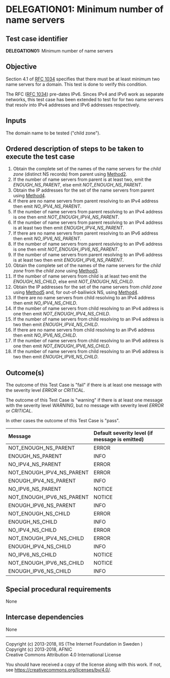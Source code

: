 # DELEGATION01: Minimum number of name servers   

## Test case identifier

**DELEGATION01:** Minimum number of name servers

## Objective

Section 4.1 of [RFC 1034] specifies that there must be at least minimum two name servers 
for a domain. This test is done to verify this condition.

The RFC ([RFC 1034]) pre-dates IPv6. Sinces IPv4 and IPv6 work as separate networks, this
test case has been extended to test for for two name servers that resolv into IPv4 addresses
and IPv6 addresses respectively.


## Inputs

The domain name to be tested ("child zone").

## Ordered description of steps to be taken to execute the test case

1. Obtain the complete set of the names of the name servers for the *child 
   zone* (distinct NS records) from parent using [Method2].
2. If the number of name servers from parent is at least two, emit the
   *ENOUGH_NS_PARENT*, else emit *NOT_ENOUGH_NS_PARENT*.
3. Obtain the IP addresses for the set of the name servers from parent 
   using [Method4].
4. If there are no name servers from parent resolving to an IPv4 
   address then emit *NO_IPV4_NS_PARENT*.
5. If the number of name servers from parent resolving to an IPv4 
   address is one then emit *NOT_ENOUGH_IPV4_NS_PARENT*.
6. If the number of name servers from parent resolving to an IPv4 
   address is at least two then emit *ENOUGH_IPV4_NS_PARENT*.
7. If there are no name servers from parent resolving to an IPv6 
   address then emit *NO_IPV6_NS_PARENT*.
8. If the number of name servers from parent resolving to an IPv6 
   address is one then emit *NOT_ENOUGH_IPV6_NS_PARENT*.
9. If the number of name servers from parent resolving to an IPv6 
   address is at least two then emit *ENOUGH_IPV6_NS_PARENT*.
10. Obtain the complete set of the names of the name servers for the 
    *child zone* from the *child zone* using [Method3].
11. If the number of name servers from child is at least two emit the
   *ENOUGH_NS_CHILD*, else emit *NOT_ENOUGH_NS_CHILD*.
12. Obtain the IP addresses for the set of the name servers from 
    *child zone* using [Method5] and, for 
    out-of-bailiwick NS, using [Method4].
13. If there are no name servers from child resolving to an IPv4 
   address then emit *NO_IPV4_NS_CHILD*.
14. If the number of name servers from child resolving to an IPv4 
   address is one then emit *NOT_ENOUGH_IPV4_NS_CHILD*.
15. If the number of name servers from child resolving to an IPv4 
   address is two then emit *ENOUGH_IPV4_NS_CHILD*.
16. If there are no name servers from child resolving to an IPv6 
   address then emit *NO_IPV6_NS_CHILD*.
17. If the number of name servers from child resolving to an IPv6 
   address is one then emit *NOT_ENOUGH_IPV6_NS_CHILD*.
18. If the number of name servers from child resolving to an IPv6 
   address is two then emit *ENOUGH_IPV6_NS_CHILD*.

 
## Outcome(s)

The outcome of this Test Case is "fail" if there is at least one message
with the severity level *ERROR* or *CRITICAL*.

The outcome of this Test Case is "warning" if there is at least one message
with the severity level *WARNING*, but no message with severity level
*ERROR* or *CRITICAL*.

In other cases the outcome of this Test Case is "pass".

Message                       | Default severity level (if message is emitted)
:-----------------------------|:-----------------------------------
NOT_ENOUGH_NS_PARENT          | ERROR
ENOUGH_NS_PARENT              | INFO
NO_IPV4_NS_PARENT             | ERROR
NOT_ENOUGH_IPV4_NS_PARENT     | ERROR
ENOUGH_IPV4_NS_PARENT         | INFO
NO_IPV6_NS_PARENT             | NOTICE
NOT_ENOUGH_IPV6_NS_PARENT     | NOTICE
ENOUGH_IPV6_NS_PARENT         | INFO
NOT_ENOUGH_NS_CHILD           | ERROR
ENOUGH_NS_CHILD               | INFO
NO_IPV4_NS_CHILD              | ERROR
NOT_ENOUGH_IPV4_NS_CHILD      | ERROR
ENOUGH_IPV4_NS_CHILD          | INFO
NO_IPV6_NS_CHILD              | NOTICE
NOT_ENOUGH_IPV6_NS_CHILD      | NOTICE
ENOUGH_IPV6_NS_CHILD          | INFO


## Special procedural requirements

None 

## Intercase dependencies

None


[RFC 1034]: https://tools.ietf.org/html/rfc1034

[Method2]:  ../Methods.md#method-2-obtain-glue-name-records-from-parent

[Method3]:  ../Methods.md#method-3-obtain-name-servers-from-child

[Method4]:  ../Methods.md#method-4-obtain-glue-address-records-from-parent

[Method5]:  ../Methods.md#method-5-obtain-the-name-server-address-records-from-child


-------

Copyright (c) 2013-2018, IIS (The Internet Foundation in Sweden )  
Copyright (c) 2013-2018, AFNIC  
Creative Commons Attribution 4.0 International License

You should have received a copy of the license along with this
work.  If not, see <https://creativecommons.org/licenses/by/4.0/>.
